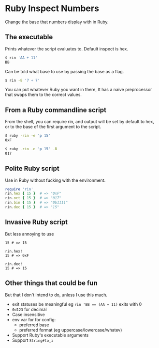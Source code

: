 Ruby Inspect Numbers
====================

Change the base that numbers display with in Ruby.


The executable
--------------

Prints whatever the script evaluates to.
Default inspect is hex.

```sh
$ rin 'AA + 11'
BB
```

Can be told what base to use by passing the base as a flag.

```sh
$ rin -8 '7 + 7'
```

You can put whatever Ruby you want in there,
It has a naive preprocessor that swaps them to the correct values.


From a Ruby commandline script
------------------------------

From the shell, you can require rin, and output will be set by default to hex,
or to the base of the first argument to the script.

```sh
$ ruby -rin -e 'p 15'
0xF

$ ruby -rin -e 'p 15' -8
017
```


Polite Ruby script
------------------

Use in Ruby without fucking with the environment.

```ruby
require 'rin'
rin.hex { 15 }  # => "0xF"
rin.oct { 15 }  # => "017"
rin.bin { 15 }  # => "0b1111"
rin.dec { 15 }  # => "15"
```


Invasive Ruby script
--------------------

But less annoying to use

```
15 # => 15

rin.hex!
15 # => 0xF

rin.dec!
15 # => 15
```

Other things that could be fun
------------------------------

But that I don't intend to do,
unless I use this much.

* exit statuses be meaningful
  eg `rin 'BB == (AA + 11)` exits with 0
* `0d123` for decimal
* Case insensitive
* env var for for config:
  * preferred base
  * preferred format (eg uppercase/lowercase/whatev)
* Support Ruby's executable arguments
* Support `String#to_i`
